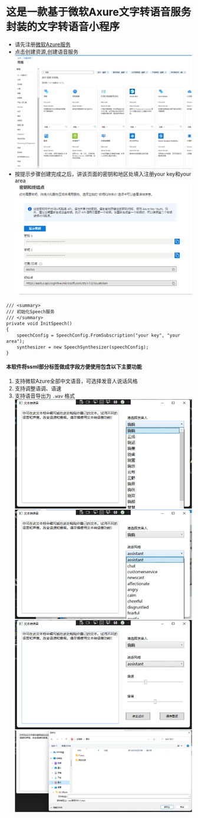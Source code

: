 # 这是一款基于微软Axure文字转语音服务封装的文字转语音小程序
- 请先注册[微软Azure服务](https://azure.microsoft.com/zh-cn/)
- 点击创建资源,创建语音服务
![创建](example5.png) 
- 按提示步骤创建完成之后，讲该页面的密钥和地区处填入注册your key和your area
![注册](example.png) 
```CSharp
/// <summary>
/// 初始化Speech服务
/// </summary>
private void InitSpeech()
{
    speechConfig = SpeechConfig.FromSubscription("your key", "your area");
    synthesizer = new SpeechSynthesizer(speechConfig);
}
```
#### 本软件将ssml部分标签做成字段方便使用包含以下主要功能
1. 支持微软Azure全部中文语音，可选择发音人说话风格
2. 支持调整语调、语速
3. 支持语音导出为 `.wav` 格式
![更多发音人](example1.png) 
![可选择说话风格](example2.png) 
![调整语速和语调](example3.png) 
![导出wav文件](example4.png)